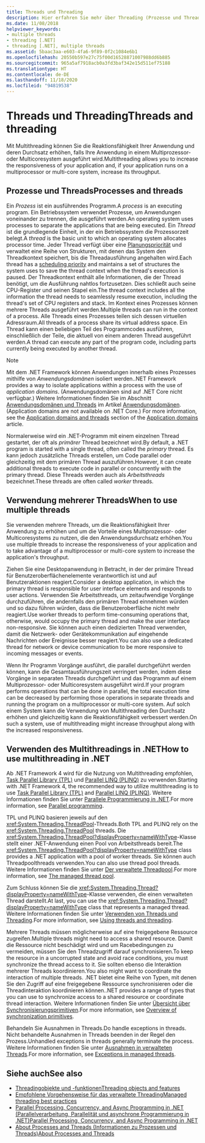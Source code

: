 ```yaml
---
title: Threads und Threading
description: Hier erfahren Sie mehr über Threading (Prozesse und Threads), wann Sie mehrere Threads verwenden können und wie Sie Multithreading verwenden können, um die Reaktionsfähigkeit oder den Durchsatz in .NET zu erhöhen.
ms.date: 11/08/2018
helpviewer_keywords:
- multiple threads
- threading [.NET]
- threading [.NET], multiple threads
ms.assetid: 5baac3aa-e603-4fa6-9f89-0f2c1084e6b1
ms.openlocfilehash: 20550b597e27c75f00d16528871007988dd6b885
ms.sourcegitcommit: 965a5af7918acb0a3fd3baf342e15d511ef75188
ms.translationtype: HT
ms.contentlocale: de-DE
ms.lasthandoff: 11/18/2020
ms.locfileid: "94819538"
---
```

# <a name="threads-and-threading"></a><span data-ttu-id="346ae-103">Threads und Threading</span><span class="sxs-lookup"><span data-stu-id="346ae-103">Threads and threading</span></span>

<span data-ttu-id="346ae-104">Mit Multithreading können Sie die Reaktionsfähigkeit Ihrer Anwendung und deren Durchsatz erhöhen, falls Ihre Anwendung in einem Multiprozessor- oder Multicoresystem ausgeführt wird.</span><span class="sxs-lookup"><span data-stu-id="346ae-104">Multithreading allows you to increase the responsiveness of your application and, if your application runs on a multiprocessor or multi-core system, increase its throughput.</span></span>

## <a name="processes-and-threads"></a><span data-ttu-id="346ae-105">Prozesse und Threads</span><span class="sxs-lookup"><span data-stu-id="346ae-105">Processes and threads</span></span>

<span data-ttu-id="346ae-106">Ein *Prozess* ist ein ausführendes Programm.</span><span class="sxs-lookup"><span data-stu-id="346ae-106">A *process* is an executing program.</span></span> <span data-ttu-id="346ae-107">Ein Betriebssystem verwendet Prozesse, um Anwendungen voneinander zu trennen, die ausgeführt werden.</span><span class="sxs-lookup"><span data-stu-id="346ae-107">An operating system uses processes to separate the applications that are being executed.</span></span> <span data-ttu-id="346ae-108">Ein *Thread* ist die grundlegende Einheit, in der ein Betriebssystem die Prozessorzeit belegt.</span><span class="sxs-lookup"><span data-stu-id="346ae-108">A *thread* is the basic unit to which an operating system allocates processor time.</span></span> <span data-ttu-id="346ae-109">Jeder Thread verfügt über eine [Planungspriorität](scheduling-threads.md) und verwaltet eine Reihe von Strukturen, mit denen das System den Threadkontext speichert, bis die Threadausführung angehalten wird.</span><span class="sxs-lookup"><span data-stu-id="346ae-109">Each thread has a [scheduling priority](scheduling-threads.md) and maintains a set of structures the system uses to save the thread context when the thread's execution is paused.</span></span> <span data-ttu-id="346ae-110">Der Threadkontext enthält alle Informationen, die der Thread benötigt, um die Ausführung nahtlos fortzusetzen. Dies schließt auch seine CPU-Register und seinen Stapel ein.</span><span class="sxs-lookup"><span data-stu-id="346ae-110">The thread context includes all the information the thread needs to seamlessly resume execution, including the thread's set of CPU registers and stack.</span></span> <span data-ttu-id="346ae-111">Im Kontext eines Prozesses können mehrere Threads ausgeführt werden.</span><span class="sxs-lookup"><span data-stu-id="346ae-111">Multiple threads can run in the context of a process.</span></span> <span data-ttu-id="346ae-112">Alle Threads eines Prozesses teilen sich dessen virtuellen Adressraum.</span><span class="sxs-lookup"><span data-stu-id="346ae-112">All threads of a process share its virtual address space.</span></span> <span data-ttu-id="346ae-113">Ein Thread kann einen beliebigen Teil des Programmcodes ausführen, einschließlich der Teile, die aktuell von einem anderen Thread ausgeführt werden.</span><span class="sxs-lookup"><span data-stu-id="346ae-113">A thread can execute any part of the program code, including parts currently being executed by another thread.</span></span>

> [!NOTE]
> <span data-ttu-id="346ae-114">Mit dem .NET Framework können Anwendungen innerhalb eines Prozesses mithilfe von *Anwendungsdomänen* isoliert werden.</span><span class="sxs-lookup"><span data-stu-id="346ae-114">.NET Framework provides a way to isolate applications within a process with the use of *application domains*.</span></span> <span data-ttu-id="346ae-115">(Anwendungsdomänen sind auf .NET Core nicht verfügbar.) Weitere Informationen finden Sie im Abschnitt [Anwendungsdomänen und Threads](../../framework/app-domains/application-domains.md#application-domains-and-threads) im Artikel [Anwendungsdomänen](../../framework/app-domains/application-domains.md).</span><span class="sxs-lookup"><span data-stu-id="346ae-115">(Application domains are not available on .NET Core.) For more information, see the [Application domains and threads](../../framework/app-domains/application-domains.md#application-domains-and-threads) section of the [Application domains](../../framework/app-domains/application-domains.md) article.</span></span>

<span data-ttu-id="346ae-116">Normalerweise wird ein .NET-Programm mit einem einzelnen Thread gestartet, der oft als *primärer* Thread bezeichnet wird.</span><span class="sxs-lookup"><span data-stu-id="346ae-116">By default, a .NET program is started with a single thread, often called the *primary* thread.</span></span> <span data-ttu-id="346ae-117">Es kann jedoch zusätzliche Threads erstellen, um Code parallel oder gleichzeitig mit dem primären Thread auszuführen.</span><span class="sxs-lookup"><span data-stu-id="346ae-117">However, it can create additional threads to execute code in parallel or concurrently with the primary thread.</span></span> <span data-ttu-id="346ae-118">Diese Threads werden auch als *Arbeitsthreads* bezeichnet.</span><span class="sxs-lookup"><span data-stu-id="346ae-118">These threads are often called *worker* threads.</span></span>

## <a name="when-to-use-multiple-threads"></a><span data-ttu-id="346ae-119">Verwendung mehrerer Threads</span><span class="sxs-lookup"><span data-stu-id="346ae-119">When to use multiple threads</span></span>

<span data-ttu-id="346ae-120">Sie verwenden mehrere Threads, um die Reaktionsfähigkeit Ihrer Anwendung zu erhöhen und um die Vorteile eines Multiprozessor- oder Multicoresystems zu nutzen, die den Anwendungsdurchsatz erhöhen.</span><span class="sxs-lookup"><span data-stu-id="346ae-120">You use multiple threads to increase the responsiveness of your application and to take advantage of a multiprocessor or multi-core system to increase the application's throughput.</span></span>

<span data-ttu-id="346ae-121">Ziehen Sie eine Desktopanwendung in Betracht, in der der primäre Thread für Benutzeroberflächenelemente verantwortlich ist und auf Benutzeraktionen reagiert.</span><span class="sxs-lookup"><span data-stu-id="346ae-121">Consider a desktop application, in which the primary thread is responsible for user interface elements and responds to user actions.</span></span> <span data-ttu-id="346ae-122">Verwenden Sie Arbeitsthreads, um zeitaufwendige Vorgänge durchzuführen, die andernfalls den primären Thread einnehmen würden und so dazu führen würden, dass die Benutzeroberfläche nicht mehr reagiert.</span><span class="sxs-lookup"><span data-stu-id="346ae-122">Use worker threads to perform time-consuming operations that, otherwise, would occupy the primary thread and make the user interface non-responsive.</span></span> <span data-ttu-id="346ae-123">Sie können auch einen dedizierten Thread verwenden, damit die Netzwerk- oder Gerätekommunikation auf eingehende Nachrichten oder Ereignisse besser reagiert.</span><span class="sxs-lookup"><span data-stu-id="346ae-123">You can also use a dedicated thread for network or device communication to be more responsive to incoming messages or events.</span></span>

<span data-ttu-id="346ae-124">Wenn Ihr Programm Vorgänge ausführt, die parallel durchgeführt werden können, kann die Gesamtausführungszeit verringert werden, indem diese Vorgänge in separaten Threads durchgeführt und das Programm auf einem Multiprozessor- oder Multicoresystem ausgeführt wird.</span><span class="sxs-lookup"><span data-stu-id="346ae-124">If your program performs operations that can be done in parallel, the total execution time can be decreased by performing those operations in separate threads and running the program on a multiprocessor or multi-core system.</span></span> <span data-ttu-id="346ae-125">Auf solch einem System kann die Verwendung von Multithreading den Durchsatz erhöhen und gleichzeitig kann die Reaktionsfähigkeit verbessert werden.</span><span class="sxs-lookup"><span data-stu-id="346ae-125">On such a system, use of multithreading might increase throughput along with the increased responsiveness.</span></span>

## <a name="how-to-use-multithreading-in-net"></a><span data-ttu-id="346ae-126">Verwenden des Multithreadings in .NET</span><span class="sxs-lookup"><span data-stu-id="346ae-126">How to use multithreading in .NET</span></span>

<span data-ttu-id="346ae-127">Ab .NET Framework 4 wird für die Nutzung von Multithreading empfohlen, [Task Parallel Library (TPL)](../parallel-programming/task-parallel-library-tpl.md) und [Parallel LINQ (PLINQ)](../parallel-programming/introduction-to-plinq.md) zu verwenden.</span><span class="sxs-lookup"><span data-stu-id="346ae-127">Starting with .NET Framework 4, the recommended way to utilize multithreading is to use [Task Parallel Library (TPL)](../parallel-programming/task-parallel-library-tpl.md) and [Parallel LINQ (PLINQ)](../parallel-programming/introduction-to-plinq.md).</span></span> <span data-ttu-id="346ae-128">Weitere Informationen finden Sie unter [Parallele Programmierung in .NET](../parallel-programming/index.md).</span><span class="sxs-lookup"><span data-stu-id="346ae-128">For more information, see [Parallel programming](../parallel-programming/index.md).</span></span>

<span data-ttu-id="346ae-129">TPL und PLINQ basieren jeweils auf den <xref:System.Threading.ThreadPool>-Threads.</span><span class="sxs-lookup"><span data-stu-id="346ae-129">Both TPL and PLINQ rely on the <xref:System.Threading.ThreadPool> threads.</span></span> <span data-ttu-id="346ae-130">Die <xref:System.Threading.ThreadPool?displayProperty=nameWithType>-Klasse stellt einer .NET-Anwendung einen Pool von Arbeitsthreads bereit.</span><span class="sxs-lookup"><span data-stu-id="346ae-130">The <xref:System.Threading.ThreadPool?displayProperty=nameWithType> class provides a .NET application with a pool of worker threads.</span></span> <span data-ttu-id="346ae-131">Sie können auch Threadpoolthreads verwenden.</span><span class="sxs-lookup"><span data-stu-id="346ae-131">You can also use thread pool threads.</span></span> <span data-ttu-id="346ae-132">Weitere Informationen finden Sie unter [Der verwaltete Threadpool](the-managed-thread-pool.md).</span><span class="sxs-lookup"><span data-stu-id="346ae-132">For more information, see [The managed thread pool](the-managed-thread-pool.md).</span></span>

<span data-ttu-id="346ae-133">Zum Schluss können Sie die <xref:System.Threading.Thread?displayProperty=nameWithType>-Klasse verwenden, die einen verwalteten Thread darstellt.</span><span class="sxs-lookup"><span data-stu-id="346ae-133">At last, you can use the <xref:System.Threading.Thread?displayProperty=nameWithType> class that represents a managed thread.</span></span> <span data-ttu-id="346ae-134">Weitere Informationen finden Sie unter [Verwenden von Threads und Threading](using-threads-and-threading.md).</span><span class="sxs-lookup"><span data-stu-id="346ae-134">For more information, see [Using threads and threading](using-threads-and-threading.md).</span></span>

<span data-ttu-id="346ae-135">Mehrere Threads müssen möglicherweise auf eine freigegebene Ressource zugreifen.</span><span class="sxs-lookup"><span data-stu-id="346ae-135">Multiple threads might need to access a shared resource.</span></span> <span data-ttu-id="346ae-136">Damit die Ressource nicht beschädigt wird und um Racebedingungen zu vermeiden, müssen Sie den Threadzugriff darauf synchronisieren.</span><span class="sxs-lookup"><span data-stu-id="346ae-136">To keep the resource in a uncorrupted state and avoid race conditions, you must synchronize the thread access to it.</span></span> <span data-ttu-id="346ae-137">Sie sollten ebenso die Interaktion mehrerer Threads koordinieren.</span><span class="sxs-lookup"><span data-stu-id="346ae-137">You also might want to coordinate the interaction of multiple threads.</span></span> <span data-ttu-id="346ae-138">.NET bietet eine Reihe von Typen, mit denen Sie den Zugriff auf eine freigegebene Ressource synchronisieren oder die Threadinteraktion koordinieren können.</span><span class="sxs-lookup"><span data-stu-id="346ae-138">.NET provides a range of types that you can use to synchronize access to a shared resource or coordinate thread interaction.</span></span> <span data-ttu-id="346ae-139">Weitere Informationen finden Sie unter [Übersicht über Synchronisierungsprimitiven](overview-of-synchronization-primitives.md).</span><span class="sxs-lookup"><span data-stu-id="346ae-139">For more information, see [Overview of synchronization primitives](overview-of-synchronization-primitives.md).</span></span>

<span data-ttu-id="346ae-140">Behandeln Sie Ausnahmen in Threads.</span><span class="sxs-lookup"><span data-stu-id="346ae-140">Do handle exceptions in threads.</span></span> <span data-ttu-id="346ae-141">Nicht behandelte Ausnahmen in Threads beenden in der Regel den Prozess.</span><span class="sxs-lookup"><span data-stu-id="346ae-141">Unhandled exceptions in threads generally terminate the process.</span></span> <span data-ttu-id="346ae-142">Weitere Informationen finden Sie unter [Ausnahmen in verwalteten Threads](exceptions-in-managed-threads.md).</span><span class="sxs-lookup"><span data-stu-id="346ae-142">For more information, see [Exceptions in managed threads](exceptions-in-managed-threads.md).</span></span>

## <a name="see-also"></a><span data-ttu-id="346ae-143">Siehe auch</span><span class="sxs-lookup"><span data-stu-id="346ae-143">See also</span></span>

- [<span data-ttu-id="346ae-144">Threadingobjekte und -funktionen</span><span class="sxs-lookup"><span data-stu-id="346ae-144">Threading objects and features</span></span>](threading-objects-and-features.md)
- [<span data-ttu-id="346ae-145">Empfohlene Vorgehensweise für das verwaltete Threading</span><span class="sxs-lookup"><span data-stu-id="346ae-145">Managed threading best practices</span></span>](managed-threading-best-practices.md)
- [<span data-ttu-id="346ae-146">Parallel Processing, Concurrency, and Async Programming in .NET (Parallelverarbeitung, Parallelität und asynchrone Programmierung in .NET)</span><span class="sxs-lookup"><span data-stu-id="346ae-146">Parallel Processing, Concurrency, and Async Programming in .NET</span></span>](../parallel-processing-and-concurrency.md)
- [<span data-ttu-id="346ae-147">About Processes and Threads (Informationen zu Prozessen und Threads)</span><span class="sxs-lookup"><span data-stu-id="346ae-147">About Processes and Threads</span></span>](/windows/desktop/procthread/about-processes-and-threads)
